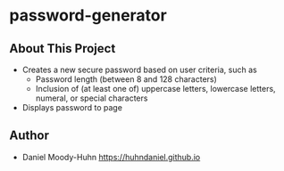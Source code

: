# password-generator
## About This Project
- Creates a new secure password based on user criteria, such as
  - Password length (between 8 and 128 characters)
  - Inclusion of (at least one of) uppercase letters, lowercase letters, numeral, or special characters
- Displays password to page

## Author
- Daniel Moody-Huhn https://huhndaniel.github.io
